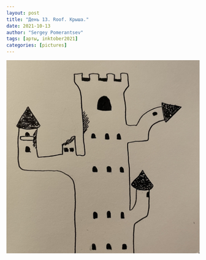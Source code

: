 ```yaml
---
layout: post
title: "День 13. Roof. Крыша."
date: 2021-10-13
author: "Sergey Pomerantsev"
tags: [арты, inktober2021]
categories: [pictures]
---
```


![](/assets/images/inktober21-13.jpg)
